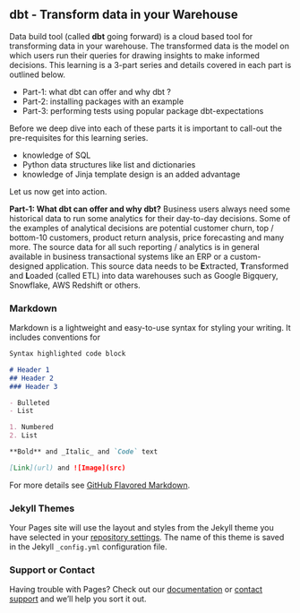 ## dbt - Transform data in your Warehouse

Data build tool (called **dbt** going forward) is a cloud based tool for transforming data in your warehouse. The transformed data is the model on which users run their queries for drawing insights to make informed decisions. This learning is a 3-part series and details covered in each part is outlined below.

- Part-1: what dbt can offer and why dbt ?
- Part-2: installing packages with an example
- Part-3: performing tests using popular package dbt-expectations

Before we deep dive into each of these parts it is important to call-out the pre-requisites for this learning series.

- knowledge of SQL
- Python data structures like list and dictionaries
- knowledge of Jinja template design is an added advantage

Let us now get into action.

**Part-1: What dbt can offer and why dbt?**
Business users always need some historical data to run some analytics for their day-to-day decisions. Some of the examples of analytical decisions are potential customer churn, top / bottom-10 customers, product return analysis, price forecasting and many more. The source data for all such reporting / analytics is in general available in business transactional systems like an ERP or a custom-designed application. This source data needs to be **E**xtracted, **T**ransformed and **L**oaded (called ETL) into data warehouses such as Google Bigquery, Snowflake, AWS Redshift or others.

### Markdown

Markdown is a lightweight and easy-to-use syntax for styling your writing. It includes conventions for

```markdown
Syntax highlighted code block

# Header 1
## Header 2
### Header 3

- Bulleted
- List

1. Numbered
2. List

**Bold** and _Italic_ and `Code` text

[Link](url) and ![Image](src)
```

For more details see [GitHub Flavored Markdown](https://guides.github.com/features/mastering-markdown/).

### Jekyll Themes

Your Pages site will use the layout and styles from the Jekyll theme you have selected in your [repository settings](https://github.com/s-vinay/explore-dbt/settings/pages). The name of this theme is saved in the Jekyll `_config.yml` configuration file.

### Support or Contact

Having trouble with Pages? Check out our [documentation](https://docs.github.com/categories/github-pages-basics/) or [contact support](https://support.github.com/contact) and we’ll help you sort it out.
